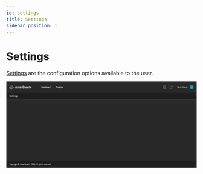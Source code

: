 ```yaml
---
id: settings
title: Settings
sidebar_position: 5
---
```


# Settings

[Settings](https://photon.asterquanta.com/home/settings) are the configuration options available to the user.

![Settings Page](/img/settings.jpg)

